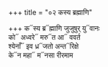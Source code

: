 +++
title = "०२ कस्य ब्रह्माणि"

+++
क᳓स्य ब्र᳓ह्माणि जुजुषुर् यु᳓वानः  
को᳓ अध्वरे᳓ मरु᳓त आ᳓ ववर्त  
श्येनाँ᳓ इव ध्र᳓जतो अन्त᳓रिक्षे  
के᳓न महा᳓ म᳓नसा रीरमाम